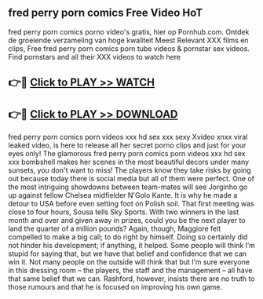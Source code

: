 ## fred perry porn comics Free Video HoT 

fred perry porn comics porno video's gratis, hier op Pornhub.com. Ontdek de groeiende verzameling van hoge kwaliteit Meest Relevant XXX films en clips,
Free fred perry porn comics porn tube videos & pornstar sex videos. Find pornstars and all their XXX videos to watch here


## 👉🔴 [Click to PLAY >> WATCH](http://us.freeplayer.one?title=fred_perry_porn_comics&ref=16D)

## 👉🔴 [Click to PLAY >> DOWNLOAD](http://us.freeplayer.one?title=fred_perry_porn_comics&ref=16D)


fred perry porn comics porn videos xxx hd sex xxx sexy Xvideo xnxx viral leaked video, is here to release all her secret porno clips and just for your eyes only! The glamorous fred perry porn comics porn videos xxx hd sex xxx bombshell makes her scenes in the most beautiful decors under many sunsets, you don't want to miss! The players know they take risks by going out because today there is social media but all of them were perfect. One of the most intriguing showdowns between team-mates will see Jorginho go up against fellow Chelsea midfielder N'Golo Kante. It is why he made a detour to USA before even setting foot on Polish soil. That first meeting was close to four hours, Sousa tells Sky Sports. With two winners in the last month and over and given away in prizes, could you be the next player to land the quarter of a million pounds? Again, though, Maggiore felt compelled to make a big call; to do right by himself. Doing so certainly did not hinder his development; if anything, it helped. Some people will think I’m stupid for saying that, but we have that belief and confidence that we can win it. Not many people on the outside will think that but I’m sure everyone in this dressing room – the players, the staff and the management – all have that same belief that we can. Rashford, however, insists there are no truth to those rumours and that he is focused on improving his own game.